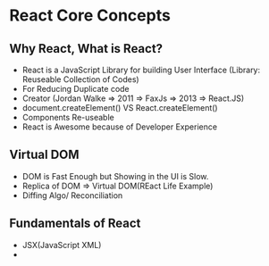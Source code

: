# React Core Concepts

## Why React, What is React?

- React is a JavaScript Library for building User Interface (Library: Reuseable Collection of Codes)
- For Reducing Duplicate code
- Creator (Jordan Walke => 2011 => FaxJs => 2013 => React.JS)
- document.createElement() VS React.createElement()
- Components Re-useable
- React is Awesome because of Developer Experience

## Virtual DOM

- DOM is Fast Enough but Showing in the UI is Slow.
- Replica of DOM => Virtual DOM(REact Life Example)
- Diffing Algo/ Reconciliation

## Fundamentals of React

- JSX(JavaScript XML)
-
